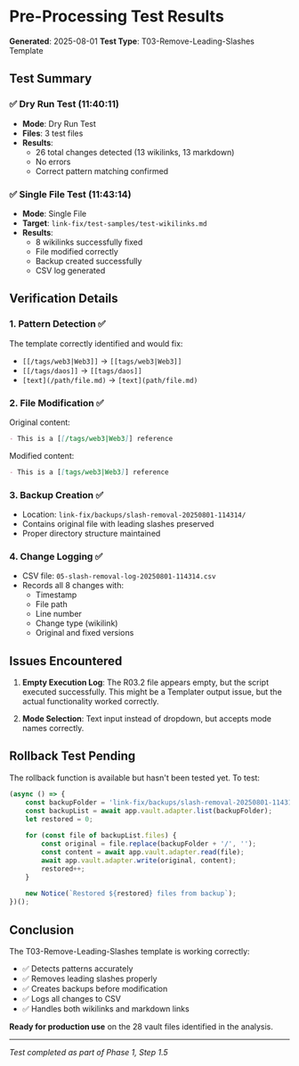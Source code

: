 # Pre-Processing Test Results

**Generated**: 2025-08-01
**Test Type**: T03-Remove-Leading-Slashes Template

## Test Summary

### ✅ Dry Run Test (11:40:11)
- **Mode**: Dry Run Test
- **Files**: 3 test files
- **Results**: 
  - 26 total changes detected (13 wikilinks, 13 markdown)
  - No errors
  - Correct pattern matching confirmed

### ✅ Single File Test (11:43:14)
- **Mode**: Single File
- **Target**: `link-fix/test-samples/test-wikilinks.md`
- **Results**:
  - 8 wikilinks successfully fixed
  - File modified correctly
  - Backup created successfully
  - CSV log generated

## Verification Details

### 1. Pattern Detection ✅
The template correctly identified and would fix:
- `[[/tags/web3|Web3]]` → `[[tags/web3|Web3]]`
- `[[/tags/daos]]` → `[[tags/daos]]`
- `[text](/path/file.md)` → `[text](path/file.md)`

### 2. File Modification ✅
Original content:
```markdown
- This is a [[/tags/web3|Web3]] reference
```

Modified content:
```markdown
- This is a [[tags/web3|Web3]] reference
```

### 3. Backup Creation ✅
- Location: `link-fix/backups/slash-removal-20250801-114314/`
- Contains original file with leading slashes preserved
- Proper directory structure maintained

### 4. Change Logging ✅
- CSV file: `05-slash-removal-log-20250801-114314.csv`
- Records all 8 changes with:
  - Timestamp
  - File path
  - Line number
  - Change type (wikilink)
  - Original and fixed versions

## Issues Encountered

1. **Empty Execution Log**: The R03.2 file appears empty, but the script executed successfully. This might be a Templater output issue, but the actual functionality worked correctly.

2. **Mode Selection**: Text input instead of dropdown, but accepts mode names correctly.

## Rollback Test Pending

The rollback function is available but hasn't been tested yet. To test:
```javascript
(async () => {
    const backupFolder = 'link-fix/backups/slash-removal-20250801-114314';
    const backupList = await app.vault.adapter.list(backupFolder);
    let restored = 0;
    
    for (const file of backupList.files) {
        const original = file.replace(backupFolder + '/', '');
        const content = await app.vault.adapter.read(file);
        await app.vault.adapter.write(original, content);
        restored++;
    }
    
    new Notice(`Restored ${restored} files from backup`);
})();
```

## Conclusion

The T03-Remove-Leading-Slashes template is working correctly:
- ✅ Detects patterns accurately
- ✅ Removes leading slashes properly
- ✅ Creates backups before modification
- ✅ Logs all changes to CSV
- ✅ Handles both wikilinks and markdown links

**Ready for production use** on the 28 vault files identified in the analysis.

---

*Test completed as part of Phase 1, Step 1.5*
